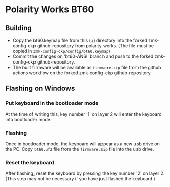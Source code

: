 # Polarity Works BT60

## Building

- Copy the bt60.keymap file from this (./) directory into the forked zmk-config-ckp github-repository from polarity works.
  (The file must be copied in `zmk-config-ckp/config/bt60.keymap`)
- Commit the changes on 'bt60-ANSI' branch and push to the forked zmk-config-ckp github-repository.
- The built firmware will be available as `firmware.zip` file from the github actions workflow on the forked zmk-config-ckp github-repository.

## Flashing on Windows

### Put keyboard in the bootloader mode

At the time of writing this, key number '1' on layer 2 will enter the keyboard into bootloader mode.

### Flashing

Once in bootloader mode, the keyboard will appear as a new usb drive on the PC.
Copy `bt60.uf2` file from the `firmware.zip` file into the usb drive.

### Reset the keyboard

After flashing, reset the keyboard by pressing the key number '2' on layer 2.
(This step may not be necessary if you have just flashed the keyboard.)
